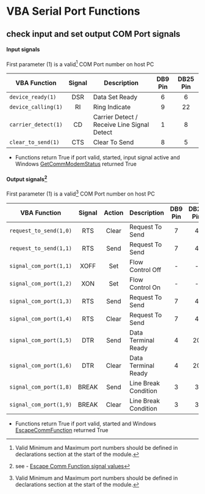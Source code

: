 # VBA Serial Port Functions

## check input and set output COM Port signals

#### Input signals


First parameter (1) is a valid[^1] COM Port number on host PC

| VBA Function                  | Signal | Description                                  | DB9 Pin | DB25 Pin |
| ------------------------------|:------:| ---------------------------------------------|:-------:|:--------:|
| `device_ready(1)`             | DSR    | Data Set Ready                               |    6    |    6     |
| `device_calling(1)`           | RI     | Ring Indicate                                |    9    |    22    |
| `carrier_detect(1)`           | CD     | Carrier Detect / Receive Line Signal Detect  |    1    |    8     |
| `clear_to_send(1)`            | CTS    | Clear To Send                                |    8    |    5     |
 
* Functions return True if port valid, started, input signal active and Windows [GetCommModemStatus](https://docs.microsoft.com/en-us/windows/win32/api/winbase/nf-winbase-getcommmodemstatus) returned True

#### Output signals[^2]

First parameter (1) is a valid[^1] COM Port number on host PC

| VBA Function                  | Signal | Action | Description                          | DB9 Pin | DB25 Pin |
| ------------------------------|:------:| :-----:|--------------------------------------|:-------:|:--------:|
| `request_to_send(1,0)`        | RTS    |  Clear | Request To Send                      |    7    |    4     |
| `request_to_send(1,1)`        | RTS    |  Send  | Request To Send                      |    7    |    4     |
| `signal_com_port(1,1)`        | XOFF   |  Set   | Flow Control Off                     |    -    |    -     |
| `signal_com_port(1,2)`        | XON    |  Set   | Flow Control On                      |    -    |    -     |
| `signal_com_port(1,3)`        | RTS    |  Send  | Request To Send                      |    7    |    4     |
| `signal_com_port(1,4)`        | RTS    |  Clear | Request To Send                      |    7    |    4     |
| `signal_com_port(1,5)`        | DTR    |  Send  | Data Terminal Ready                  |    4    |    20    |
| `signal_com_port(1,6)`        | DTR    |  Clear | Data Terminal Ready                  |    4    |    20    |
| `signal_com_port(1,8)`        | BREAK  |  Send  | Line Break Condition                 |    3    |    3     |
| `signal_com_port(1,9)`        | BREAK  |  Clear | Line Break Condition                 |    3    |    3     |

 * Functions return True if port valid, started and Windows [EscapeCommFunction](https://docs.microsoft.com/en-us/windows/win32/api/winbase/nf-winbase-escapecommfunction) returned True 

[^1]: Valid Minimum and Maximum port numbers should be defined in declarations section at the start of the module.
[^2]: see - [Escape Comm Function signal values](https://docs.microsoft.com/en-us/windows/win32/api/winbase/nf-winbase-escapecommfunction)
